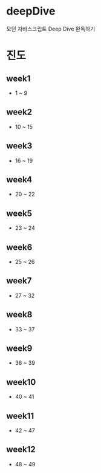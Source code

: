 # deepDive

모던 자바스크립트 Deep Dive 완독하기

# 진도

## week1

- 1 ~ 9

## week2

- 10 ~ 15

## week3

- 16 ~ 19

## week4

- 20 ~ 22

## week5

- 23 ~ 24

## week6

- 25 ~ 26

## week7

- 27 ~ 32

## week8

- 33 ~ 37

## week9

- 38 ~ 39

## week10

- 40 ~ 41

## week11

- 42 ~ 47

## week12

- 48 ~ 49
